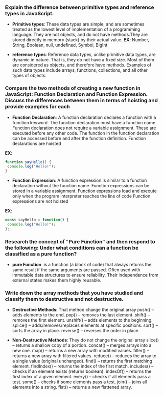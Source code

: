 ### Explain the difference between primitive types and reference types in JavaScript.
 - **Primitive types**: These data types are simple, and are sometimes treated as the lowest level of implementation of a programming language. They are not objects, and do not have methods.They are stored directly in memory (stack) by their actual value.
 **EX**: Number, String, Boolean, null, undefined, Symbol, BigInt


 - **reference types**: Reference data types, unlike primitive data types, are dynamic in nature. That is, they do not have a fixed size.
 Most of them are considered as objects, and therefore have methods. Examples of such data types include arrays, functions, collections, and all other types of objects.



### Compare the two methods of creating a new function in JavaScript: Function Declaration and Function Expression. Discuss the differences between them in terms of hoisting and provide examples for each

 - **Function Declaration**: A function declaration declares a function with a function keyword. 
 The function declaration must have a function name.
 Function declaration does not require a variable assignment.
 These are executed before any other code.
 The function in the function declaration can be accessed before and after the  function definition.
 Function declarations are hoisted

 **EX**:
 ```javascript
 function sayHello() {
  console.log("Hello!");
 }
 ```
 - **Function Expression**:
 A function expression is similar to a function declaration without the function name.
 Function expressions can be stored in a variable assignment.
 Function expressions load and execute only when the program interpreter reaches the line of code
 Function expressions are not hoisted
 
 **EX**: 
 ```javascript
 const sayHello = function() {
  console.log("Hello!");
 };
 ```


### Research the concept of "Pure Function" and then respond to the following: Under what conditions can a function be classified as a pure function?

 - **pure Function**: 
 is a function (a block of code) that always returns the same result if the same arguments are passed.
 Often used with immutable data structures to ensure reliability.
 Their independence from external states makes them highly reusable.


### Write down the array methods that you have studied and classify them to destructive and not destructive.
 - **Destructive Methods**: That method change the original array
 push() – adds elements to the end.
 pop() – removes the last element.
 shift() – removes the first element.
 unshift() – adds elements to the beginning.
 splice() – adds/removes/replaces elements at specific positions.
 sort() – sorts the array in place.
 reverse() – reverses the order in place.

 - **Non-Destructive Methods**: They do not change the original array 
 slice() – returns a shallow copy of a portion.
 concat() – merges arrays into a new one.
 map() – returns a new array with modified values.
 filter() – returns a new array with filtered values.
 reduce() – reduces the array to a single value (original unchanged).
 find() – returns the first matching element.
 findIndex() – returns the index of the first match.
 includes() – checks if an element exists (returns boolean).
 indexOf() – returns the first index of a given element.
 every() – checks if all elements pass a test.
 some() – checks if some elements pass a test.
 join() – joins all elements into a string.
 flat() – returns a new flattened array.







